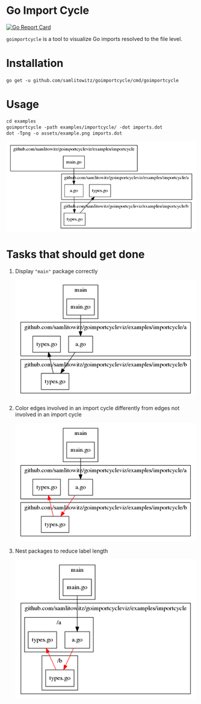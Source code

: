 # Go Import Cycle
[![Go Report Card](https://goreportcard.com/badge/github.com/samlitowitz/goimportcycle)](https://goreportcard.com/report/github.com/samlitowitz/goimportcycle)

`goimportcycle` is a tool to visualize Go imports resolved to the file level.

# Installation
`go get -u github.com/samlitowitz/goimportcycle/cmd/goimportcycle`

# Usage
```shell
cd examples
goimportcycle -path examples/importcycle/ -dot imports.dot
dot -Tpng -o assets/example.png imports.dot
```

![Example `dot` output for the above example](assets/example.png?raw=true "Example import graph")

# Tasks that should get done
1. Display `"main"` package correctly

   ![Package `"main"` shown correctly](assets/tasks/display_main_package_correctly.png?raw=true)

2. Color edges involved in an import cycle differently from edges not involved in an import cycle

   ![Color import cycles](assets/tasks/color_import_cycles.png?raw=true)

3. Nest packages to reduce label length

   ![Nested packages](assets/tasks/nested_packages.png?raw=true)
